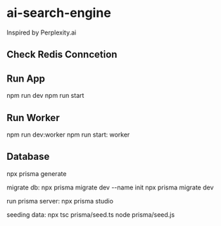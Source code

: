 # ai-search-engine
Inspired by Perplexity.ai

## Check Redis Conncetion

## Run App
npm run dev
npm run start

## Run Worker
npm run dev:worker
npm run start: worker


## Database
npx prisma generate

migrate db:
npx prisma migrate dev --name init
npx prisma migrate dev

run prisma server:
npx prisma studio

seeding data:
npx tsc prisma/seed.ts
node prisma/seed.js
